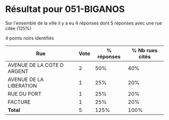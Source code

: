 # Résultat pour 051-BIGANOS

Sur l'ensemble de la ville il y a eu 4 réponses dont 5 réponses avec une rue citée (125%)

4 points noirs identifiés

| Rue | Vote | % réponses | % Nb rues cités|
|-----|------|------------|----------------|
| AVENUE DE LA COTE D ARGENT | 2 | 50% | 40%|
| AVENUE DE LA LIBERATION | 1 | 25% | 20%|
| RUE DU PORT | 1 | 25% | 20%|
| FACTURE | 1 | 25% | 20%|
| **Total** | 5 | 125% | 100%|
